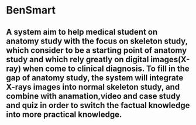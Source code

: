 # BenSmart
## A system aim to help medical student on anatomy study with the focus on skeleton study, which consider to be a starting point of anatomy study and which rely greatly on digital images(X-ray) when come to clinical diagnosis. To fill in the gap of anatomy study, the system will integrate X-rays images into normal skeleton study, and combine with anamation,video and case study and quiz in order to switch the factual knowledge into more practical knowledge. 
